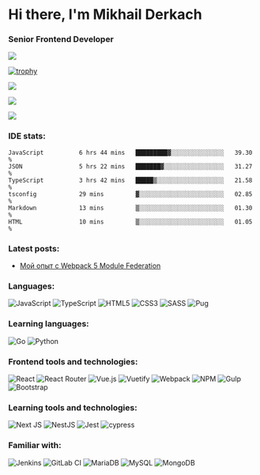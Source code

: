 # Hi there, I'm Mikhail Derkach 

### Senior Frontend Developer

![](https://komarev.com/ghpvc/?username=mderkach)

[![trophy](https://github-profile-trophy.vercel.app/?username=mderkach&theme=monokai)](https://github.com/ryo-ma/github-profile-trophy)

![](https://github-profile-summary-cards.vercel.app/api/cards/profile-details?username=mderkach&theme=monokai)

![](https://github-profile-summary-cards.vercel.app/api/cards/repos-per-language?username=mderkach&theme=monokai) 

![](https://github-profile-summary-cards.vercel.app/api/cards/stats?username=mderkach&theme=monokai)

<h3 align="left">IDE stats:</h3>

<!--START_SECTION:waka-->

```text
JavaScript          6 hrs 44 mins   █████████▓░░░░░░░░░░░░░░░   39.30 %
JSON                5 hrs 22 mins   ███████▓░░░░░░░░░░░░░░░░░   31.27 %
TypeScript          3 hrs 42 mins   █████▒░░░░░░░░░░░░░░░░░░░   21.58 %
tsconfig            29 mins         ▓░░░░░░░░░░░░░░░░░░░░░░░░   02.85 %
Markdown            13 mins         ▒░░░░░░░░░░░░░░░░░░░░░░░░   01.30 %
HTML                10 mins         ▒░░░░░░░░░░░░░░░░░░░░░░░░   01.05 %
```

<!--END_SECTION:waka-->


<h3 align="left">Latest posts:</h3>

<!-- BLOG-POST-LIST:START -->
- [Мой опыт с Webpack 5 Module Federation](https://habr.com/ru/post/650401/)
<!-- BLOG-POST-LIST:END -->

<h3 align="left">Languages:</h3>

![JavaScript](https://img.shields.io/badge/javascript-%23323330.svg?style=for-the-badge&logo=javascript&logoColor=%23F7DF1E)
![TypeScript](https://img.shields.io/badge/typescript-%23007ACC.svg?style=for-the-badge&logo=typescript&logoColor=white)
![HTML5](https://img.shields.io/badge/html5-%23E34F26.svg?style=for-the-badge&logo=html5&logoColor=white)
![CSS3](https://img.shields.io/badge/css3-%231572B6.svg?style=for-the-badge&logo=css3&logoColor=white)
![SASS](https://img.shields.io/badge/SASS-hotpink.svg?style=for-the-badge&logo=SASS&logoColor=white)
![Pug](https://img.shields.io/badge/Pug-FFF?style=for-the-badge&logo=pug&logoColor=A86454)


<h3 align="left">Learning languages:</h3>

![Go](https://img.shields.io/badge/go-%2300ADD8.svg?style=for-the-badge&logo=go&logoColor=white)
![Python](https://img.shields.io/badge/python-3670A0?style=for-the-badge&logo=python&logoColor=ffdd54)

<h3 align="left">Frontend tools and technologies:</h3>

![React](https://img.shields.io/badge/react-%2320232a.svg?style=for-the-badge&logo=react&logoColor=%2361DAFB)
![React Router](https://img.shields.io/badge/React_Router-CA4245?style=for-the-badge&logo=react-router&logoColor=white)
![Vue.js](https://img.shields.io/badge/vuejs-%2335495e.svg?style=for-the-badge&logo=vuedotjs&logoColor=%234FC08D)
![Vuetify](https://img.shields.io/badge/Vuetify-1867C0?style=for-the-badge&logo=vuetify&logoColor=AEDDFF)
![Webpack](https://img.shields.io/badge/webpack-%238DD6F9.svg?style=for-the-badge&logo=webpack&logoColor=black)
![NPM](https://img.shields.io/badge/NPM-%23000000.svg?style=for-the-badge&logo=npm&logoColor=white)
![Gulp](https://img.shields.io/badge/GULP-%23CF4647.svg?style=for-the-badge&logo=gulp&logoColor=white)
![Bootstrap](https://img.shields.io/badge/bootstrap-%23563D7C.svg?style=for-the-badge&logo=bootstrap&logoColor=white)

<h3 align="left">Learning tools and technologies:</h3>

![Next JS](https://img.shields.io/badge/Next-black?style=for-the-badge&logo=next.js&logoColor=white)
![NestJS](https://img.shields.io/badge/nestjs-%23E0234E.svg?style=for-the-badge&logo=nestjs&logoColor=white)
![Jest](https://img.shields.io/badge/-jest-%23C21325?style=for-the-badge&logo=jest&logoColor=white)
![cypress](https://img.shields.io/badge/-cypress-%23E5E5E5?style=for-the-badge&logo=cypress&logoColor=058a5e)

<h3 align="left">Familiar with:</h3>

![Jenkins](https://img.shields.io/badge/jenkins-%232C5263.svg?style=for-the-badge&logo=jenkins&logoColor=white)
![GitLab CI](https://img.shields.io/badge/GitLabCI-%23181717.svg?style=for-the-badge&logo=gitlab&logoColor=white)
![MariaDB](https://img.shields.io/badge/MariaDB-003545?style=for-the-badge&logo=mariadb&logoColor=white)
![MySQL](https://img.shields.io/badge/mysql-%2300f.svg?style=for-the-badge&logo=mysql&logoColor=white)
![MongoDB](https://img.shields.io/badge/MongoDB-%234ea94b.svg?style=for-the-badge&logo=mongodb&logoColor=white)
